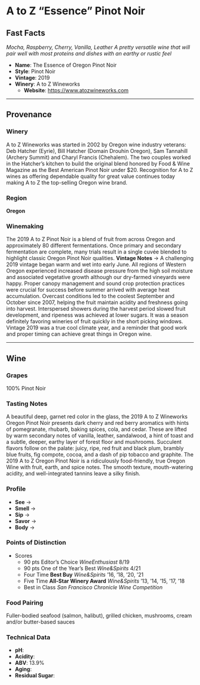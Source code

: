 # A to Z “Essence” Pinot Noir
## Fast Facts
*Mocha, Raspberry, Cherry, Vanilla, Leather*
*A pretty versatile wine that will pair well with most proteins and dishes with an earthy or rustic feel*
 - **Name**: The Essence of Oregon Pinot Noir
 - **Style**: Pinot Noir
 - **Vintage**: 2019
 - **Winery**: A to Z Wineworks
     - **Website**: https://www.atozwineworks.com
- - - -
	
## Provenance
### Winery
A to Z Wineworks was started in 2002 by Oregon wine industry veterans: Deb Hatcher (Eyrie), Bill Hatcher (Domain Drouhin Oregon), Sam Tannahill (Archery Summit) and Charyl Francis (Chehalem). The two couples worked in the Hatcher’s kitchen to build the original blend honored by Food & Wine Magazine as the Best American Pinot Noir under $20. Recognition for A to Z wines as offering dependable quality for great value continues today making A to Z the top-selling Oregon wine brand.

### Region
**Oregon**

### Winemaking 
The 2019 A to Z Pinot Noir is a blend of fruit from across Oregon and approximately 80 different fermentations. Once primary and secondary fermentation are complete, many trials result in a single cuvée blended to highlight classic Oregon Pinot Noir qualities.
**Vintage Notes** → A challenging 2019 vintage began warm and wet into early June. All regions of Western Oregon experienced increased disease pressure from the high soil moisture and associated vegetative growth although our dry-farmed vineyards were happy. Proper canopy management and sound crop protection practices were crucial for success before summer arrived with average heat accumulation. Overcast conditions led to the coolest September and October since 2007, helping the fruit maintain acidity and freshness going into harvest. Interspersed showers during the harvest period slowed fruit development, and ripeness was achieved at lower sugars. It was a season definitely favoring wineries of fruit quickly in the short picking windows. Vintage 2019 was a true cool climate year, and a reminder that good work and proper timing can achieve great things in Oregon wine.
- - - -

## Wine
### Grapes
100% Pinot Noir
### Tasting Notes
A beautiful deep, garnet red color in the glass, the 2019 A to Z Wineworks Oregon Pinot Noir presents dark cherry and red berry aromatics with hints of pomegranate, rhubarb, baking spices, cola, and cedar. These are lifted by warm secondary notes of vanilla, leather, sandalwood, a hint of toast and a subtle, deeper, earthy layer of forest floor and mushrooms. Succulent flavors follow on the palate: juicy, ripe, red fruit and black plum, brambly blue fruits, fig compote, cocoa, and a dash of pip tobacco and graphite. The 2019 A to Z Oregon Pinot Noir is a ridiculously food-friendly, true Oregon Wine with fruit, earth, and spice notes. The smooth texture, mouth-watering acidity, and well-integrated tannins leave a silky finish.
### Profile
 - **See** →  
 - **Smell** → 
 - **Sip** → 
 - **Savor** → 
 - **Body** → 

### Points of Distinction
- Scores
	- 90 pts Editor’s Choice *WineEnthusiast* 8/19
	* 90 pts One of the Year’s Best *Wine&Spirits* 4/21
	* Four Time **Best Buy** *Wine&Spirits* ’16, ’18, ’20, ’21
	* Five Time **All-Star Winery Award** *Wine&Spirits* ’13, ’14, ’15, ’17, ’18
	* Best in Class *San Francisco Chronicle Wine Competition*

### Food Pairing
Fuller-bodied seafood (salmon, halibut), grilled chicken, mushrooms, cream and/or butter-based sauces

### Technical Data
 - **pH**: 
 - **Acidity**: 
 - **ABV**: 13.9%
 - **Aging**: 
 - **Residual Sugar**: 
